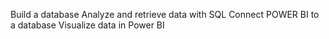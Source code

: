 Build a database
Analyze and retrieve data with SQL
Connect POWER BI to a database
Visualize data in Power BI
